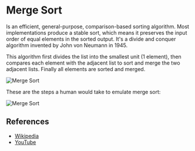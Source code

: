 # Merge Sort

Is an efficient, general-purpose, comparison-based sorting algorithm. Most implementations produce a stable sort, which means it preserves the input order of equal elements in the sorted output. It's a divide and conquer algorithm invented by John von Neumann in 1945.

This algorithm first divides the list into the smallest unit (1 element), then compares each element with the adjacent list to sort and merge the two adjacent lists. Finally all elements are sorted and merged.

![Merge Sort](https://upload.wikimedia.org/wikipedia/commons/c/cc/Merge-sort-example-300px.gif)

These are the steps a human would take to emulate merge sort:

![Merge Sort](https://upload.wikimedia.org/wikipedia/commons/e/e6/Merge_sort_algorithm_diagram.svg)

## References

- [Wikipedia](https://en.wikipedia.org/wiki/Merge_sort)
- [YouTube](https://www.youtube.com/watch?v=KF2j-9iSf4Q&index=27&list=PLLXdhg_r2hKA7DPDsunoDZ-Z769jWn4R8)
